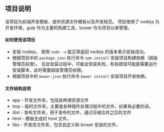 ## 项目说明

该项目为前端开发模板，提供资源文件模板以及开发规范。
项目使用了 nodejs 为开发环境，gulp 作为主要的构建工具，bower 作为项目以来管理。

#### 如何使用该项目
- 安装 nodejs。 使用 ` node -v ` 能正常返回 nodejs 的版本表示安装成功。
- 根据项目中的 `package.json` 执行命令 `npm install` 安装项目构建依赖（超级管理员权限）。 
	在此安装过程中，可能会安装失败，有些错误可能是需要运行安装脚本，此时需要超级管理员权限。
- 根据项目中的 `bower.json` 执行命令 `bower install` 安装项目开发依赖。

#### 文件结构说明
- app - 开发文件夹，包括各种源资源文件
- tmp - 临时文件夹，主要是各种插件处理过程中的文件，如果有必要的话。
- dist - 发布文件夹，用于发布的文件，通过压缩合并之后的文件
- html - 模板生成的 html 文件。
- libs - 开发库文件夹，包含自定义和 bower 安装的文件。